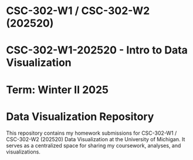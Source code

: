 # CSC-302-W1 / CSC-302-W2 (202520)
# CSC-302-W1-202520 - Intro to Data Visualization
# Term: Winter II 2025
# Data Visualization Repository
This repository contains my homework submissions for CSC-302-W1 / CSC-302-W2 (202520) Data Visualization at the University of Michigan. It serves as a centralized space for sharing my coursework, analyses, and visualizations.
